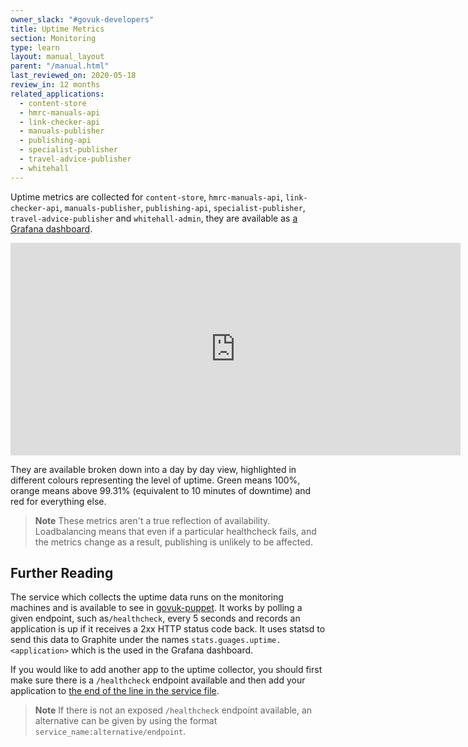 ```yaml
---
owner_slack: "#govuk-developers"
title: Uptime Metrics
section: Monitoring
type: learn
layout: manual_layout
parent: "/manual.html"
last_reviewed_on: 2020-05-18
review_in: 12 months
related_applications:
  - content-store
  - hmrc-manuals-api
  - link-checker-api
  - manuals-publisher
  - publishing-api
  - specialist-publisher
  - travel-advice-publisher
  - whitehall
---
```


Uptime metrics are collected for `content-store`, `hmrc-manuals-api`,
`link-checker-api`, `manuals-publisher`, `publishing-api`, `specialist-publisher`,
`travel-advice-publisher` and `whitehall-admin`, they are available as
[a Grafana dashboard][grafana-dashboard].

<p>
  <iframe src="https://grafana.publishing.service.gov.uk/dashboard-solo/file/application_uptime.json?panelId=4" width="720" height="340" frameborder="0"></iframe>
</p>

They are available broken down into a day by day view, highlighted in different
colours representing the level of uptime. Green means 100%, orange means above
99.31% (equivalent to 10 minutes of downtime) and red for everything else.

>**Note** These metrics aren't a true reflection of availability. Loadbalancing means that
>even if a particular healthcheck fails, and the metrics change as a result, publishing is
>unlikely to be affected.

## Further Reading

The service which collects the uptime data runs on the monitoring machines and
is available to see in [govuk-puppet][uptime-collector-pr]. It works by polling
a given endpoint, such as`/healthcheck`, every 5 seconds and records an application
is up if it receives a 2xx HTTP status code back. It uses statsd to send this data to Graphite under
the names `stats.guages.uptime.<application>` which is the used in the Grafana
dashboard.

If you would like to add another app to the uptime collector, you should first
make sure there is a `/healthcheck` endpoint available and then add your
application to [the end of the line in the service file][uptime-service-file].

>**Note** If there is not an exposed `/healthcheck` endpoint available, an alternative
>can be given by using the format `service_name:alternative/endpoint`.

[grafana-dashboard]: https://grafana.publishing.service.gov.uk/dashboard/file/application_uptime.json
[uptime-collector-pr]: https://github.com/alphagov/govuk-puppet/pull/6353/files#diff-ba6dc00b5f1aecfcf2fed71882089844
[uptime-service-file]: https://github.com/alphagov/govuk-puppet/pull/6353/files#diff-3c14b0dbebef6ce25a9e337b66b257fdR9
